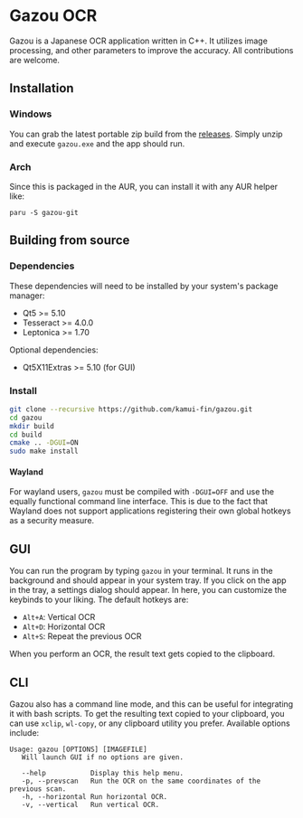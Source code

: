 # Gazou OCR

Gazou is a Japanese OCR application written in C++. It utilizes image processing, and other parameters to improve the accuracy. All contributions are welcome.

## Installation

### Windows

You can grab the latest portable zip build from the [releases](https://github.com/kamui-fin/gazou/releases). Simply unzip and execute `gazou.exe` and the app should run.

### Arch

Since this is packaged in the AUR, you can install it with any AUR helper like:

```
paru -S gazou-git
```

## Building from source

### Dependencies

These dependencies will need to be installed by your system's package manager:

- Qt5 >= 5.10
- Tesseract >= 4.0.0
- Leptonica >= 1.70

Optional dependencies:

- Qt5X11Extras >= 5.10 (for GUI)

### Install

```sh
git clone --recursive https://github.com/kamui-fin/gazou.git
cd gazou
mkdir build
cd build
cmake .. -DGUI=ON
sudo make install
```

#### Wayland

For wayland users, `gazou` must be compiled with `-DGUI=OFF` and use the equally functional command line interface.
This is due to the fact that Wayland does not support applications registering their own global hotkeys as a security measure.

## GUI

You can run the program by typing `gazou` in your terminal. It runs in the background and should appear in your system tray.
If you click on the app in the tray, a settings dialog should appear.
In here, you can customize the keybinds to your liking. The default hotkeys are:

- `Alt+A`: Vertical OCR
- `Alt+D`: Horizontal OCR
- `Alt+S`: Repeat the previous OCR

When you perform an OCR, the result text gets copied to the clipboard.

## CLI

Gazou also has a command line mode, and this can be useful for integrating it with bash scripts.
To get the resulting text copied to your clipboard, you can use `xclip`, `wl-copy`, or any clipboard utility you prefer.
Available options include:

```
Usage: gazou [OPTIONS] [IMAGEFILE]
   Will launch GUI if no options are given.

   --help           Display this help menu.
   -p, --prevscan   Run the OCR on the same coordinates of the previous scan.
   -h, --horizontal Run horizontal OCR.
   -v, --vertical   Run vertical OCR.
```

